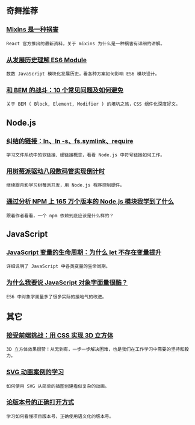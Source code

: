 
## 奇舞推荐

### [Mixins 是一种祸害](http://www.zcfy.cc/article/937)

    React 官方推出的最新资料，关于 mixins 为什么是一种祸害有详细的讲解。

### [从发展历史理解 ES6 Module](http://www.zcfy.cc/article/876)

    数数 JavaScript 模块化发展历史，看各种方案如何影响 ES6 模块设计。

### [和 BEM 的战斗：10 个常见问题及如何避免](http://www.zcfy.cc/article/987)

    关于 BEM ( Block, Element, Modifier ) 的填坑之旅，CSS 组件化深度好文。

## Node.js

### [纠结的链接：ln、ln -s、fs.symlink、require](http://taobaofed.org/blog/2016/07/29/puzzled-by-link/)

    学习文件系统中的软链接、硬链接概念，看看 Node.js 中符号链接如何工作。

### [用树莓派驱动八段数码管实现倒计时](https://www.h5jun.com/post/pi-num8.html)

    继续跟月影学习树莓派开发，用 Node.js 程序控制硬件。

### [通过分析 NPM 上 165 万个版本的 Node.js 模块我学到了什么](http://mp.weixin.qq.com/s?__biz=MzI0ODA2ODU2NQ==&mid=2651129656&idx=2&sn=b9a56bde38b9d3792d52cf61ac24d6b2#rd)

    跟着作者看看，一个 npm 依赖到底应该是什么样的？

## JavaScript

### [JavaScript 变量的生命周期：为什么 let 不存在变量提升](http://www.zcfy.cc/article/976)

    详细说明了 JavaScript 中各类变量的生命周期。

### [为什么我要说 JavaScript 对象字面量很酷？](http://www.zcfy.cc/article/948)

    ES6 中对象字面量多了很多实际的接地气的改进。

## 其它

### [接受前端挑战：用 CSS 实现 3D 立方体](http://www.zcfy.cc/article/872)

    3D 立方体效果很赞！从无到有，一步一步解决困难，也是我们在工作学习中需要的坚持和毅力。

### [SVG 动画案例的学习](http://www.w3cplus.com/svg/an-svg-animation-case-study.html)

    如何使用 SVG 从简单的插图创建看似复杂的动画。

### [论版本号的正确打开方式](http://taobaofed.org/blog/2016/08/04/instructions-of-semver/)

    学习如何看懂项目版本号，正确使用语义化的版本号。

